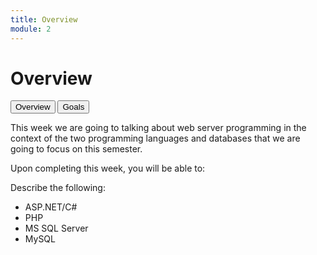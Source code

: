 ```yaml
---
title: Overview
module: 2
---
```


# Overview

<div class="tab">
  <button class="tablinks" onclick="openTab(event, 'Overview')">Overview</button>
  <button class="tablinks" onclick="openTab(event, 'Goals')">Goals</button>
 
</div>

<div id="Overview" class="tabcontent" style="display:block">
<p>This week we are going to talking about web server programming in the context of the two programming languages and databases that we are going to focus on this semester.
</div>

<div id="Goals" class="tabcontent">
<p>Upon completing this week, you will be able to: </p>

<p>Describe the following:</p>

<ul>
<li>ASP.NET/C#</li>
<li>PHP</li>
<li>MS SQL Server</li>
<li>MySQL</li>
</ul>
</div>